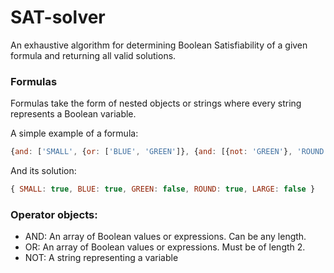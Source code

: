 # SAT-solver

An exhaustive algorithm for determining Boolean Satisfiability of a given formula and returning all valid solutions.

### Formulas

Formulas take the form of nested objects or strings where every string represents a Boolean variable.

A simple example of a formula:

```javascript
{and: ['SMALL', {or: ['BLUE', 'GREEN']}, {and: [{not: 'GREEN'}, 'ROUND']}, {not: 'LARGE'}]}
 ```
 
 And its solution:
 
 ```javascript
 { SMALL: true, BLUE: true, GREEN: false, ROUND: true, LARGE: false }
 ```
 
 ### Operator objects:
 
 * AND: An array of Boolean values or expressions. Can be any length.
 * OR: An array of Boolean values or expressions. Must be of length 2.
 * NOT: A string representing a variable
